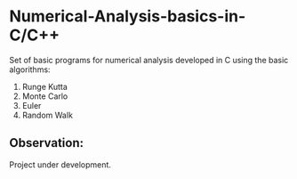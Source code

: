 # Numerical-Analysis-basics-in-C/C++

Set of basic programs for numerical analysis developed in C using the basic algorithms:

 1) Runge Kutta
 2) Monte Carlo
 3) Euler
 4) Random Walk

## Observation:

Project under development.
